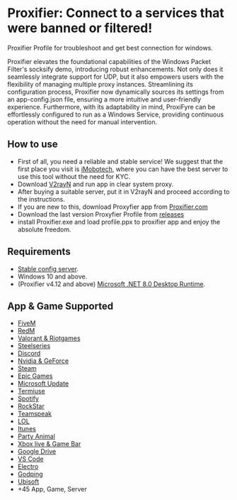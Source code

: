 # Proxifier: Connect to a services that were banned or filtered!
Proxifier Profile for troubleshoot and get best connection for windows.


Proxifier elevates the foundational capabilities of the Windows Packet Filter's socksify demo, introducing robust enhancements. Not only does it seamlessly integrate support for UDP, but it also empowers users with the flexibility of managing multiple proxy instances. Streamlining its configuration process, Proxifier now dynamically sources its settings from an app-config.json file, ensuring a more intuitive and user-friendly experience. Furthermore, with its adaptability in mind, ProxiFyre can be effortlessly configured to run as a Windows Service, providing continuous operation without the need for manual intervention.


## How to use
- First of all, you need a reliable and stable service! We suggest that the first place you visit is [iMobotech](https://imobotech.com/), where you can have the best server to use this tool without the need for KYC.
- Download [V2rayN](https://github.com/Alighandchi/v2rayN) and run app in clear system proxy.
- After buying a suitable server, put it in V2rayN and proceed according to the instructions.
- If you are new to this, download Proxyfier app from [Proxifier.com](https://www.proxifier.com/download/)
- Download the last version Proxyfier Profile from [releases](https://github.com/Alighandchi/Proxifier/releases)
- install Proxifier.exe and load profile.ppx to proxifier app and enjoy the absolute freedom.


## Requirements  
- [Stable config server](https://imobotech.com/).
- Windows 10 and above.
- (Proxifier v4.12 and above) [Microsoft .NET 8.0 Desktop Runtime](https://dotnet.microsoft.com/en-us/download/dotnet/8.0).


## App & Game Supported
- [FiveM](https://fivem.net/)
- [RedM](https://redm.net/)
- [Valorant & Riotgames](https://playvalorant.com/)
- [Steelseries](https://steelseries.com/)
- [Discord](Discord.com)
- [Nvidia & GeForce](https://www.nvidia.com/)
- [Steam](https://steamcommunity.com/)
- [Epic Games](https://store.epicgames.com/)
- [Microsoft Update](https://support.microsoft.com/)
- [Termiuse](https://termius.com/)
- [Spotify](https://open.spotify.com/)
- [RockStar](https://www.rockstargames.com/)
- [Teamspeak](https://www.teamspeak.com/en/)
- [LOL](https://www.leagueoflegends.com/)
- [Itunes](https://www.apple.com/itunes/)
- [Party Animal](https://partyanimalsgame.com/)
- [Xbox live & Game Bar](https://www.xbox.com/)
- [Google Drive](drive.google.com)
- [VS Code](https://code.visualstudio.com/)
- [Electro](https://electrotm.org/)
- [Godping](https://godping.ir/)
- [Ubisoft](https://Ubisoft.com/)
- +45 App, Game, Server
